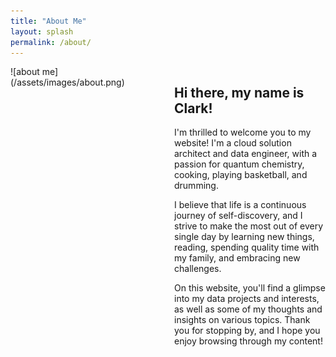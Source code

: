 ```yaml
---
title: "About Me"
layout: splash
permalink: /about/
---
```


<div style="display:flex; flex-direction:row;">
  <div style="flex:1;">
    ![about me](/assets/images/about.png)
  </div>
  <div style="flex:1; padding-left:20px;">
    <h2>Hi there, my name is Clark!</h2>
    <p> I'm thrilled to welcome you to my website! I'm a cloud solution architect and data engineer, with a passion for quantum chemistry, cooking, playing basketball, and drumming.</p>
    <p>I believe that life is a continuous journey of self-discovery, and I strive to make the most out of every single day by learning new things, reading, spending quality time with my family, and embracing new challenges.</p>
    <p>On this website, you'll find a glimpse into my data projects and interests, as well as some of my thoughts and insights on various topics. Thank you for stopping by, and I hope you enjoy browsing through my content!</p>
  </div>
</div>